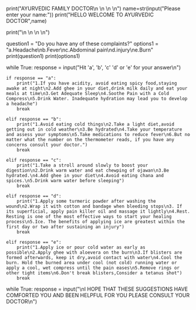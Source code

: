 print("AYURVEDIC FAMILY DOCTOR\n \n \n \n")
name=str(input("Please enter your name:"))
print("HELLO WELCOME TO AYURVEDIC DOCTOR",name)
     
print("\n \n \n \n")


question1 = "Do you have any of these complaints?"
options1 = "a.Headache\nb.Fever\nc.Abdominal pain\nd.injury\ne.Burn"
print(question1)
print(options1)

while True:
    response = input("Hit 'a', 'b', 'c'  'd'  or 'e' for your answer\n")

    if response == "a":
        print("1.If you have acidity, avoid eating spicy food,staying awake at night\n2.Add ghee in your diet,drink milk daily and eat your meals at time\n3.Get Adequate Sleep\n4.Soothe Pain with a Cold Compress\n5.Drink Water. Inadequate hydration may lead you to develop a headache")
        break

    elif response == "b":
        print("1.Avoid eating cold things\n2.Take a light diet,avoid getting out in cold weather\n3.Be hydrated\n4.Take your temperature and assess your symptoms\n5.Take medications to reduce fever\n6.But no matter what the number on the thermometer reads, if you have any concerns consult your doctor.")
        break

    elif response == "c":
        print("1.Take a stroll around slowly to boost your digestion\n2.Drink warm water and eat chewping of ojawan\n3.Be hydrated.\n4.Add ghee in your diet\n4.Avoid eating chana and spices.\n5.Drink warm water before sleeping")
        break
        
    elif response == "d":
        print("1.Apply some turmeric powder after washing the wound\n2.Wrap it with cotton and bandage when bleeding stops\n3. If its superficial, apply pain killer oil and massage it lightly\n4.Rest. Resting is one of the most effective ways to start your healing process\n5.Ice. The benefits of applying ice are greatest within the first day or two after sustaining an injury")
        break  
        
    elif response == "e":
        print("1.Apply ice or pour cold water as early as possible\n2.Apply ghee with aloevera on the burn\n3.If blisters are formed afterwards, keep it dry,avoid contact with water\n4.Cool the burn. Hold the burned area under cool (not cold) running water or apply a cool, wet compress until the pain eases\n5.Remove rings or other tight items\n6.Don't break blisters,Consider a tetanus shot")
        break       


while True:
    response = input("\nI HOPE THAT THESE SUGGESTIONS HAVE COMFORTED YOU AND BEEN HELPFUL FOR YOU PLEASE CONSULT YOUR DOCTOR\n")

